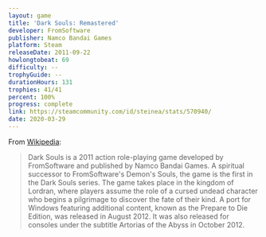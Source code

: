 ```yaml
---
layout: game
title: 'Dark Souls: Remastered'
developer: FromSoftware
publisher: Namco Bandai Games
platform: Steam
releaseDate: 2011-09-22
howlongtobeat: 69
difficulty: --
trophyGuide: --
durationHours: 131
trophies: 41/41
percent: 100%
progress: complete
link: https://steamcommunity.com/id/steinea/stats/570940/
date: 2020-03-29
---
```


From [Wikipedia](https://en.wikipedia.org/wiki/Dark_Souls_(video_game)):

> Dark Souls is a 2011 action role-playing game developed by FromSoftware and published by Namco Bandai Games. A spiritual successor to FromSoftware's Demon's Souls, the game is the first in the Dark Souls series. The game takes place in the kingdom of Lordran, where players assume the role of a cursed undead character who begins a pilgrimage to discover the fate of their kind. A port for Windows featuring additional content, known as the Prepare to Die Edition, was released in August 2012. It was also released for consoles under the subtitle Artorias of the Abyss in October 2012.

